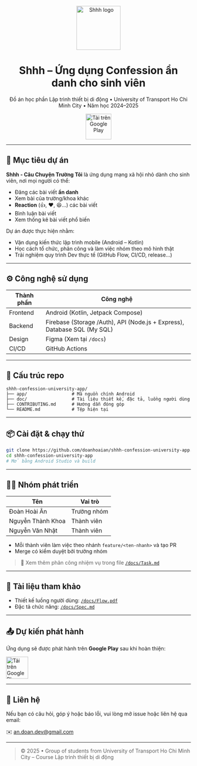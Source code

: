 <!--suppress ALL -->
<p align="center">
  <img src="" alt="Shhh logo" width="120" />
</p>

<h1 align="center">Shhh – Ứng dụng Confession ẩn danh cho sinh viên</h1>

<p align="center">
Đồ án học phần Lập trình thiết bị di động • University of Transport Ho Chi Minh City • Năm học 2024–2025  
</p>

<p align="center">
  <a href="https://byvn.net/ikSi"><img src="https://play.google.com/intl/en_us/badges/static/images/badges/vi_badge_web_generic.png" alt="Tải trên Google Play" height="70"/></a>
</p>

---

## 📌 Mục tiêu dự án

**Shhh - Câu Chuyện Trường Tôi** là ứng dụng mạng xã hội nhỏ dành cho sinh viên, nơi mọi người có
thể:

- Đăng các bài viết **ẩn danh**
- Xem bài của trường/khoa khác
- **Reaction** (👍, ❤️, 😆...) các bài viết
- Bình luận bài viết
- Xem thống kê bài viết phổ biến

Dự án được thực hiện nhằm:

- Vận dụng kiến thức lập trình mobile (Android – Kotlin)
- Học cách tổ chức, phân công và làm việc nhóm theo mô hình thật
- Trải nghiệm quy trình Dev thực tế (GitHub Flow, CI/CD, release...)

---

## ⚙️ Công nghệ sử dụng

| Thành phần | Công nghệ                                                                |
|------------|--------------------------------------------------------------------------|
| Frontend   | Android (Kotlin, Jetpack Compose)                                        |
| Backend    | Firebase (Storage /Auth), API (Node.js + Express), Database SQL (My SQL) |
| Design     | Figma (Xem tại `/docs`)                                                  |
| CI/CD      | GitHub Actions                                                           |

---

## 📂 Cấu trúc repo

```
shhh-confession-university-app/
├── app/                 # Mã nguồn chính Android
├── doc/                 # Tài liệu thiết kế, đặc tả, luồng người dùng
├── CONTRIBUTING.md      # Hướng dẫn đóng góp
└── README.md            # Tệp hiện tại
```

---

## 📦 Cài đặt & chạy thử

```bash
git clone https://github.com/doanhoaian/shhh-confession-university-app.git
cd shhh-confession-university-app
# Mở bằng Android Studio và build
```

---

## 🧑‍💻 Nhóm phát triển

| Tên               | Vai trò     |
|-------------------|-------------|
| Đoàn Hoài Ân      | Trưởng nhóm |
| Nguyễn Thành Khoa | Thành viên  |
| Nguyễn Văn Nhật   | Thành viên  |

- Mỗi thành viên làm việc theo nhánh `feature/<ten-nhanh>` và tạo PR
- Merge có kiểm duyệt bởi trưởng nhóm

> 📌 Xem thêm phân công nhiệm vụ trong file [`/docs/Task.md`](./docs/Task.md)

---

## 📄 Tài liệu tham khảo

- Thiết kế luồng người dùng: [`/docs/Flow.pdf`](docs/Flow.pdf)
- Đặc tả chức năng: [`/docs/Spec.md`](docs/Spec.md)

---

## 📤 Dự kiến phát hành

Ứng dụng sẽ được phát hành trên **Google Play** sau khi hoàn thiện:

<p align="left">
  <a href="https://byvn.net/ikSi"><img src="https://play.google.com/intl/en_us/badges/static/images/badges/vi_badge_web_generic.png" alt="Tải trên Google Play" height="60"/></a>
</p>

---

## 💬 Liên hệ

Nếu bạn có câu hỏi, góp ý hoặc báo lỗi, vui lòng mở issue hoặc liên hệ qua email:

✉️ an.doan.dev@gmail.com

---

> © 2025 • Group of students from University of Transport Ho Chi Minh City – Course Lập trình thiết bị di động
